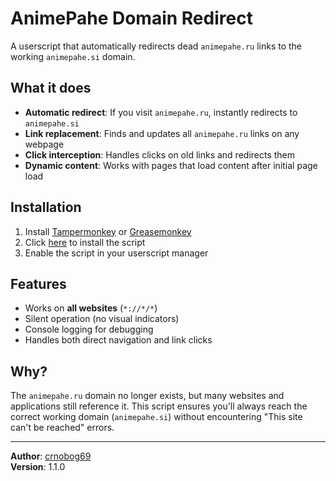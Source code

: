 # AnimePahe Domain Redirect

A userscript that automatically redirects dead `animepahe.ru` links to the working `animepahe.si` domain.

## What it does

- **Automatic redirect**: If you visit `animepahe.ru`, instantly redirects to `animepahe.si`
- **Link replacement**: Finds and updates all `animepahe.ru` links on any webpage
- **Click interception**: Handles clicks on old links and redirects them
- **Dynamic content**: Works with pages that load content after initial page load

## Installation

1. Install [Tampermonkey](https://www.tampermonkey.net/) or [Greasemonkey](https://www.greasespot.net/)
2. Click [here](https://raw.githubusercontent.com/crnobog69/animepahe-redirect/refs/heads/main/animepahe-redirect.user.js) to install the script
3. Enable the script in your userscript manager

## Features

- Works on **all websites** (`*://*/*`)
- Silent operation (no visual indicators)
- Console logging for debugging
- Handles both direct navigation and link clicks

## Why?

The `animepahe.ru` domain no longer exists, but many websites and applications still reference it. This script ensures you'll always reach the correct working domain (`animepahe.si`) without encountering "This site can't be reached" errors.

---

**Author**: [crnobog69](https://github.com/crnobog69)  
**Version**: 1.1.0
